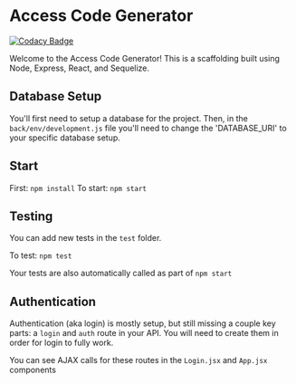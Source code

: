 # Access Code Generator

[![Codacy Badge](https://api.codacy.com/project/badge/Grade/f347722d5b6b48d8943243bd1e282dc5)](https://www.codacy.com/app/nmadd/access-code-generator?utm_source=github.com&utm_medium=referral&utm_content=C4Q/access-code-generator&utm_campaign=badger)

Welcome to the Access Code Generator! This is a scaffolding built using Node, Express, React, and Sequelize.

## Database Setup
You'll first need to setup a database for the project. Then, in the `back/env/development.js` file you'll need to change the 'DATABASE_URI' to your specific database setup.

## Start
First: `npm install`
To start: `npm start`

## Testing
You can add new tests in the `test` folder.

To test: `npm test`

Your tests are also automatically called as part of `npm start`

## Authentication
Authentication (aka login) is mostly setup, but still missing a couple key parts: a `login` and `auth` route in your API. You will need to create them in order for login to fully work.

You can see AJAX calls for these routes in the `Login.jsx` and `App.jsx` components
